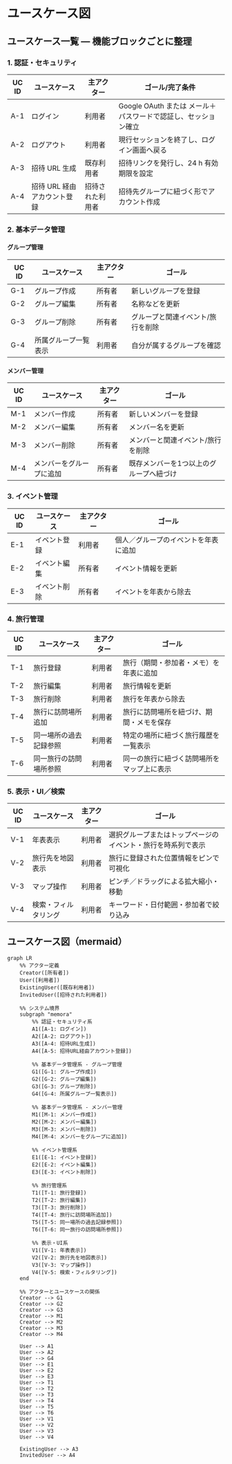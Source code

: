 # ユースケース図

## ユースケース一覧 — 機能ブロックごとに整理

### 1. 認証・セキュリティ

| UC ID | ユースケース | 主アクター | ゴール/完了条件 |
|-------|-------------|------------|----------------|
| A-1 | ログイン | 利用者 | Google OAuth または メール＋パスワードで認証し、セッション確立 |
| A-2 | ログアウト | 利用者 | 現行セッションを終了し、ログイン画面へ戻る |
| A-3 | 招待 URL 生成 | 既存利用者 | 招待リンクを発行し、24 h 有効期限を設定 |
| A-4 | 招待 URL 経由アカウント登録 | 招待された利用者 | 招待先グループに紐づく形でアカウント作成 |

### 2. 基本データ管理

#### グループ管理

| UC ID | ユースケース | 主アクター | ゴール |
|-------|-------------|------------|-------|
| G-1 | グループ作成 | 所有者 | 新しいグループを登録 |
| G-2 | グループ編集 | 所有者 | 名称などを更新 |
| G-3 | グループ削除 | 所有者 | グループと関連イベント/旅行を削除 |
| G-4 | 所属グループ一覧表示 | 利用者 | 自分が属するグループを確認 |

#### メンバー管理

| UC ID | ユースケース | 主アクター | ゴール |
|-------|-------------|------------|-------|
| M-1 | メンバー作成 | 所有者 | 新しいメンバーを登録 |
| M-2 | メンバー編集 | 所有者 | メンバー名を更新 |
| M-3 | メンバー削除 | 所有者 | メンバーと関連イベント/旅行を削除 |
| M-4 | メンバーをグループに追加 | 所有者 | 既存メンバーを1つ以上のグループへ紐づけ |

### 3. イベント管理

| UC ID | ユースケース | 主アクター | ゴール |
|-------|-------------|------------|-------|
| E-1 | イベント登録 | 利用者 | 個人／グループのイベントを年表に追加 |
| E-2 | イベント編集 | 所有者 | イベント情報を更新 |
| E-3 | イベント削除 | 所有者 | イベントを年表から除去 |

### 4. 旅行管理

| UC ID | ユースケース | 主アクター | ゴール |
|-------|-------------|------------|-------|
| T-1 | 旅行登録 | 利用者 | 旅行（期間・参加者・メモ）を年表に追加 |
| T-2 | 旅行編集 | 利用者 | 旅行情報を更新 |
| T-3 | 旅行削除 | 利用者 | 旅行を年表から除去 |
| T-4 | 旅行に訪問場所追加 | 利用者 | 旅行に訪問場所を紐づけ、期間・メモを保存 |
| T-5 | 同一場所の過去記録参照 | 利用者 | 特定の場所に紐づく旅行履歴を一覧表示 |
| T-6 | 同一旅行の訪問場所参照 | 利用者 | 同一の旅行に紐づく訪問場所をマップ上に表示 |

### 5. 表示・UI／検索

| UC ID | ユースケース | 主アクター | ゴール |
|-------|-------------|------------|-------|
| V-1 | 年表表示 | 利用者 | 選択グループまたはトップページのイベント・旅行を時系列で表示 |
| V-2 | 旅行先を地図表示 | 利用者 | 旅行に登録された位置情報をピンで可視化 |
| V-3 | マップ操作 | 利用者 | ピンチ／ドラッグによる拡大縮小・移動 |
| V-4 | 検索・フィルタリング | 利用者 | キーワード・日付範囲・参加者で絞り込み |

## ユースケース図（mermaid）

```mermaid
graph LR
    %% アクター定義
    Creator([所有者])
    User([利用者])
    ExistingUser([既存利用者])
    InvitedUser([招待された利用者])
    
    %% システム境界
    subgraph "memora"
        %% 認証・セキュリティ系
        A1([A-1: ログイン])
        A2([A-2: ログアウト])
        A3([A-4: 招待URL生成])
        A4([A-5: 招待URL経由アカウント登録])
        
        %% 基本データ管理系 - グループ管理
        G1([G-1: グループ作成])
        G2([G-2: グループ編集])
        G3([G-3: グループ削除])
        G4([G-4: 所属グループ一覧表示])
        
        %% 基本データ管理系 - メンバー管理
        M1([M-1: メンバー作成])
        M2([M-2: メンバー編集])
        M3([M-3: メンバー削除])
        M4([M-4: メンバーをグループに追加])
        
        %% イベント管理系
        E1([E-1: イベント登録])
        E2([E-2: イベント編集])
        E3([E-3: イベント削除])
        
        %% 旅行管理系
        T1([T-1: 旅行登録])
        T2([T-2: 旅行編集])
        T3([T-3: 旅行削除])
        T4([T-4: 旅行に訪問場所追加])
        T5([T-5: 同一場所の過去記録参照])
        T6([T-6: 同一旅行の訪問場所参照])
        
        %% 表示・UI系
        V1([V-1: 年表表示])
        V2([V-2: 旅行先を地図表示])
        V3([V-3: マップ操作])
        V4([V-5: 検索・フィルタリング])
    end
    
    %% アクターとユースケースの関係
    Creator --> G1
    Creator --> G2
    Creator --> G3
    Creator --> M1
    Creator --> M2
    Creator --> M3
    Creator --> M4

    User --> A1
    User --> A2
    User --> G4
    User --> E1
    User --> E2
    User --> E3
    User --> T1
    User --> T2
    User --> T3
    User --> T4
    User --> T5
    User --> T6
    User --> V1
    User --> V2
    User --> V3
    User --> V4
    
    ExistingUser --> A3
    InvitedUser --> A4
```
